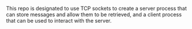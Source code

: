 This repo is designated to use TCP sockets to create a server process that can store messages and allow them to be retrieved, and a client process that can be used to interact with the server.
